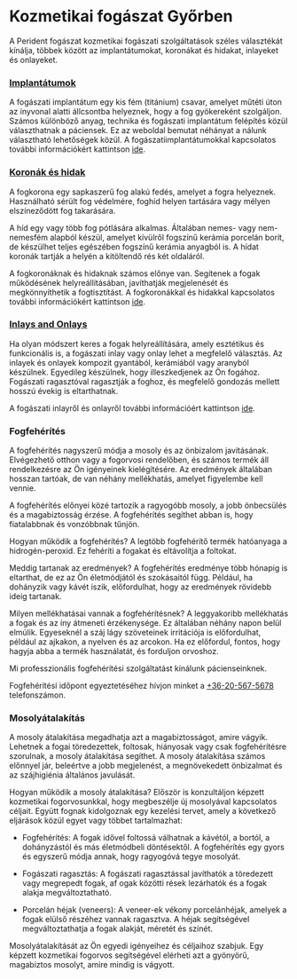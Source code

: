 # Kozmetikai fogászat Győrben

A Perident fogászat kozmetikai fogászati ​​szolgáltatások széles választékát kínálja, többek között az implantátumokat, koronákat és hidakat, inlayeket és onlayeket.

### [Implantátumok](/dental-services/cosmetic-dentistry/dental-implantants-gyor)

A fogászati ​​implantátum egy kis fém (titánium) csavar, amelyet műtéti úton az ínyvonal alatti állcsontba helyeznek, hogy a fog gyökereként szolgáljon. Számos különböző anyag, technika és fogászati ​​implantátum felépítés közül választhatnak a páciensek. Ez az weboldal bemutat néhányat a nálunk választható lehetőségek közül. A fogászati ​​implantátumokkal kapcsolatos további információkért kattintson [ide](/dental-services/cosmetic-dentistry/dental-implantants-gyor).

### [Koronák és hidak](/dental-services/cosmetic-dentistry/crowns-and-bridges-gyor)

A fogkorona egy sapkaszerű fog alakú fedés, amelyet a fogra helyeznek. Használható sérült fog védelmére, foghíd helyen tartására vagy mélyen elszíneződött fog takarására.

A híd egy vagy több fog pótlására alkalmas. Általában nemes- vagy nem-nemesfém alapból készül, amelyet kívülről fogszínű kerámia porcelán borít, de készülhet teljes egészében fogszínű kerámia anyagból is. A hídat koronák tartják a helyén a kitöltendő rés két oldaláról.

A fogkoronáknak és hidaknak számos előnye van. Segítenek a fogak működésének helyreállításában, javíthatják megjelenését és megkönnyíthetik a fogtisztítást. A fogkoronákkal és hidakkal kapcsolatos további információkért kattintson [ide](/dental-services/cosmetic-dentistry/crowns-and-bridges-gyor-gyor).

### [Inlays and Onlays](/dental-services/cosmetic-dentistry/inlays-and-onlays-gyor)
Ha olyan módszert keres a fogak helyreállítására, amely esztétikus és funkcionális is, a fogászati ​​inlay vagy onlay lehet a megfelelő választás. Az inlayek és onlayek kompozit gyantából, kerámiából vagy aranyból készülnek. Egyedileg készülnek, hogy illeszkedjenek az Ön fogához. Fogászati ​​ragasztóval ragasztják a foghoz, és megfelelő gondozás mellett hosszú évekig is eltarthatnak.

A fogászati ​​inlayről és onlayről további információért kattintson [ide](/dental-services/cosmetic-dentistry/inlays-and-onlays-gyor).

### Fogfehérítés

A fogfehérítés nagyszerű módja a mosoly és az önbizalom javításának. Elvégezhető otthon vagy a fogorvosi rendelőben, és számos termék áll rendelkezésre az Ön igényeinek kielégítésére. Az eredmények általában hosszan tartóak, de van néhány mellékhatás, amelyet figyelembe kell vennie.

A fogfehérítés előnyei közé tartozik a ragyogóbb mosoly, a jobb önbecsülés és a magabiztosság érzése. A fogfehérítés segíthet abban is, hogy fiatalabbnak és vonzóbbnak tűnjön.

Hogyan működik a fogfehérítés? A legtöbb fogfehérítő termék hatóanyaga a hidrogén-peroxid. Ez fehéríti a fogakat és eltávolítja a foltokat.

Meddig tartanak az eredmények? A fogfehérítés eredménye több hónapig is eltarthat, de ez az Ön életmódjától és szokásaitól függ. Például, ha dohányzik vagy kávét iszik, előfordulhat, hogy az eredmények rövidebb ideig tartanak.

Milyen mellékhatásai vannak a fogfehérítésnek? A leggyakoribb mellékhatás a fogak és az íny átmeneti érzékenysége. Ez általában néhány napon belül elmúlik. Egyeseknél a száj lágy szöveteinek irritációja is előfordulhat, például az ajkakon, a nyelven és az arcokon. Ha ez előfordul, fontos, hogy hagyja abba a termék használatát, és forduljon orvoshoz.

Mi professzionális fogfehérítési szolgáltatást kínálunk pácienseinknek.

Fogfehérítési időpont egyeztetéséhez hívjon minket a <a href="tel:+36-20-567-5678">+36-20-567-5678</a> telefonszámon.

### Mosolyátalakítás

A mosoly átalakítása megadhatja azt a magabiztosságot, amire vágyik. Lehetnek a fogai töredezettek, foltosak, hiányosak vagy csak fogfehérítésre szorulnak, a mosoly átalakítása segíthet. A mosoly átalakítása számos előnnyel jár, beleértve a jobb megjelenést, a megnövekedett önbizalmat és az szájhigiénia általános javulását.

Hogyan működik a mosoly átalakítása? Először is konzultáljon képzett kozmetikai fogorvosunkkal, hogy megbeszélje új mosolyával kapcsolatos céljait. Együtt fognak kidolgoznak egy kezelési tervet, amely a következő eljárások közül egyet vagy többet tartalmazhat:

- Fogfehérítés: A fogak idővel foltossá válhatnak a kávétól, a bortól, a dohányzástól és más életmódbeli döntésektől. A fogfehérítés egy gyors és egyszerű módja annak, hogy ragyogóvá tegye mosolyát.

- Fogászati ​​ragasztás: A fogászati ​​ragasztással javíthatók a töredezett vagy megrepedt fogak, af ogak közötti rések lezárhatók és a fogak alakja megváltoztatható.

- Porcelán héjak (veneers): A veneer-ek vékony porcelánhéjak, amelyek a fogak elülső részéhez vannak ragasztva. A héjak segítségével megváltoztathatja a fogak alakját, méretét és színét.

Mosolyátalakítását az Ön egyedi igényeihez és céljaihoz szabjuk. Egy képzett kozmetikai fogorvos segítségével elérheti azt a gyönyörű, magabiztos mosolyt, amire mindig is vágyott.